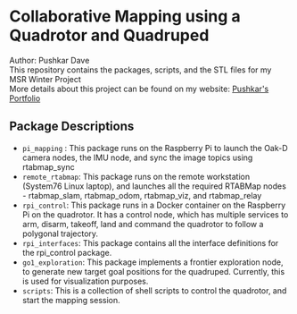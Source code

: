 # Collaborative Mapping using a Quadrotor and Quadruped
Author: Pushkar Dave\
This repository contains the packages, scripts, and the STL files for my MSR Winter Project\
More details about this project can be found on my website: [Pushkar's Portfolio](https://www.pushkardave.com/multi-robot-mapping/)
## Package Descriptions
- `pi_mapping` : This package runs on the Raspberry Pi to launch the Oak-D camera nodes, the IMU node, and sync the image topics using rtabmap_sync
- `remote_rtabmap`: This package runs on the remote workstation (System76 Linux laptop), and launches all the required RTABMap nodes - rtabmap_slam, rtabmap_odom, rtabmap_viz, and rtabmap_relay
- `rpi_control`: This package runs in a Docker container on the Raspberry Pi on the quadrotor. It has a control node, which has multiple services to arm, disarm, takeoff, land and command the quadrotor to follow a polygonal trajectory.
- `rpi_interfaces`: This package contains all the interface definitions for the rpi_control package.
- `go1_exploration`: This package implements a frontier exploration node, to generate new target goal positions for the quadruped. Currently, this is used for visualization purposes.
- `scripts`: This is a collection of shell scripts to control the quadrotor, and start the mapping session.

